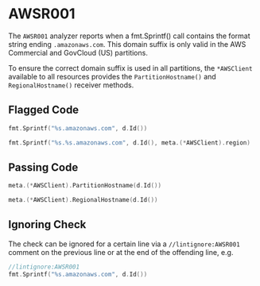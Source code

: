 # AWSR001

The `AWSR001` analyzer reports when a fmt.Sprintf() call contains the format string ending `.amazonaws.com`. This domain suffix is only valid in the AWS Commercial and GovCloud (US) partitions.

To ensure the correct domain suffix is used in all partitions, the `*AWSClient` available to all resources provides the `PartitionHostname()` and `RegionalHostname()` receiver methods.

## Flagged Code

```go
fmt.Sprintf("%s.amazonaws.com", d.Id())

fmt.Sprintf("%s.%s.amazonaws.com", d.Id(), meta.(*AWSClient).region)
```

## Passing Code

```go
meta.(*AWSClient).PartitionHostname(d.Id())

meta.(*AWSClient).RegionalHostname(d.Id())
```

## Ignoring Check

The check can be ignored for a certain line via a `//lintignore:AWSR001` comment on the previous line or at the end of the offending line, e.g.

```go
//lintignore:AWSR001
fmt.Sprintf("%s.amazonaws.com", d.Id())
```
